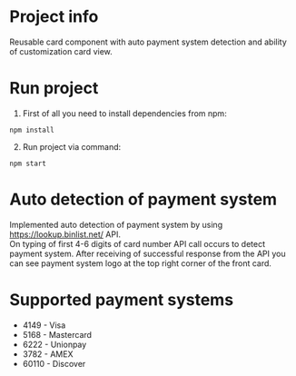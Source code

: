 # Project info

Reusable card component with auto payment system detection and ability of customization card view.

# Run project

1. First of all you need to install dependencies from npm:

```
npm install
```

2. Run project via command:

```
npm start
```

# Auto detection of payment system

Implemented auto detection of payment system by using https://lookup.binlist.net/ API. <br>
On typing of first 4-6 digits of card number API call occurs to detect payment system. After receiving of successful response from the API you can see payment system logo at the top right corner of the front card.

# Supported payment systems

-   4149 - Visa
-   5168 - Mastercard
-   6222 - Unionpay
-   3782 - AMEX
-   60110 - Discover
